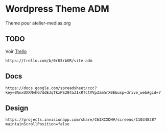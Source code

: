 # Wordpress Theme ADM

Thème pour atelier-medias.org


## TODO

Voir [Trello](https://trello.com/b/0rU5rbGR/site-adm)

    https://trello.com/b/0rU5rbGR/site-adm



## Docs

    https://docs.google.com/spreadsheet/ccc?key=0AnxUXXNvhG7ddEJqTkxPS284a3IxRTctVVp3amhrX0E&usp=drive_web#gid=7

## Design

    https://projects.invisionapp.com/share/C6IXCXDH#/screens/11034828?maintainScrollPosition=false